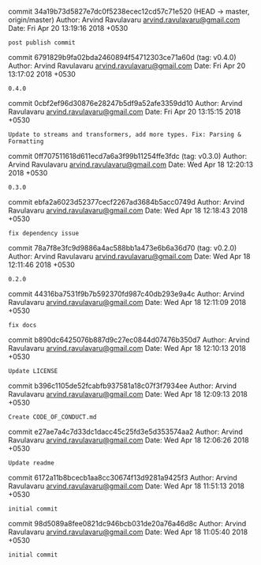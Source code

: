 commit 34a19b73d5827e7dc0f5238ecec12cd57c71e520 (HEAD -> master, origin/master)
Author: Arvind Ravulavaru <arvind.ravulavaru@gmail.com>
Date:   Fri Apr 20 13:19:16 2018 +0530

    post publish commit

commit 6791829b9fa02bda2460894f54712303ce71a60d (tag: v0.4.0)
Author: Arvind Ravulavaru <arvind.ravulavaru@gmail.com>
Date:   Fri Apr 20 13:17:02 2018 +0530

    0.4.0

commit 0cbf2ef96d30876e28247b5df9a52afe3359dd10
Author: Arvind Ravulavaru <arvind.ravulavaru@gmail.com>
Date:   Fri Apr 20 13:15:15 2018 +0530

    Update to streams and transformers, add more types. Fix: Parsing & Formatting

commit 0ff707511618d611ecd7a6a3f99b11254ffe3fdc (tag: v0.3.0)
Author: Arvind Ravulavaru <arvind.ravulavaru@gmail.com>
Date:   Wed Apr 18 12:20:13 2018 +0530

    0.3.0

commit ebfa2a6023d52377cecf2267ad3684b5acc0749d
Author: Arvind Ravulavaru <arvind.ravulavaru@gmail.com>
Date:   Wed Apr 18 12:18:43 2018 +0530

    fix dependency issue

commit 78a7f8e3fc9d9886a4ac588bb1a473e6b6a36d70 (tag: v0.2.0)
Author: Arvind Ravulavaru <arvind.ravulavaru@gmail.com>
Date:   Wed Apr 18 12:11:46 2018 +0530

    0.2.0

commit 44316ba7531f9b7b592370fd987c40db293e9a4c
Author: Arvind Ravulavaru <arvind.ravulavaru@gmail.com>
Date:   Wed Apr 18 12:11:09 2018 +0530

    fix docs

commit b890dc6425076b887d9c27ec0844d07476b350d7
Author: Arvind Ravulavaru <arvind.ravulavaru@gmail.com>
Date:   Wed Apr 18 12:10:13 2018 +0530

    Update LICENSE

commit b396c1105de52fcabfb937581a18c07f3f7934ee
Author: Arvind Ravulavaru <arvind.ravulavaru@gmail.com>
Date:   Wed Apr 18 12:09:13 2018 +0530

    Create CODE_OF_CONDUCT.md

commit e27ae7a4c7d33dc1dacc45c25fd3e5d353574aa2
Author: Arvind Ravulavaru <arvind.ravulavaru@gmail.com>
Date:   Wed Apr 18 12:06:26 2018 +0530

    Update readme

commit 6172a11b8bcecb1aa8cc30674f13d9281a9425f3
Author: Arvind Ravulavaru <arvind.ravulavaru@gmail.com>
Date:   Wed Apr 18 11:51:13 2018 +0530

    initial commit

commit 98d5089a8fee0821dc946bcb031de20a76a46d8c
Author: Arvind Ravulavaru <arvind.ravulavaru@gmail.com>
Date:   Wed Apr 18 11:05:40 2018 +0530

    initial commit
